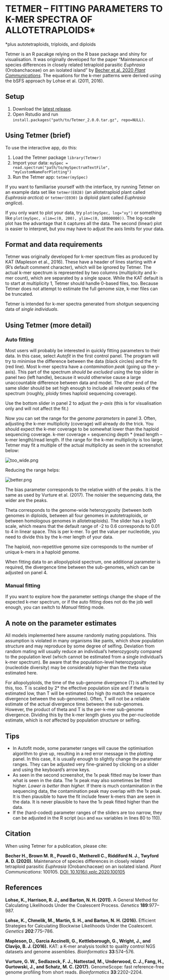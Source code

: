# TETMER – FITTING PARAMETERS TO K-MER SPECTRA OF ALLOTETRAPLOIDS*

*plus autotetraploids, triploids, and diploids

Tetmer is an R pacakge relying on the R base package and shiny for visualisation. It was originally developed for the paper “Maintenance of species differences in closely related tetraploid parasitic *Euphrasia* (Orobanchaceae) on an isolated island” by [Becher et al. 2020 *Plant Communications*](https://doi.org/10.1016/j.xplc.2020.100105). The equations for the k-mer patterns were derived using the bSFS approach by Lohse et al. (2011, 2016).


## Setup
1.	Download the [latest release](https://github.com/hannesbecher/shiny-k-mers/releases/download/v2.0.0-beta/Tetmer_2.0.0.tar.gz).
2.	Open Rstudio and run `install.packages("path/to/Tetmer_2.0.0.tar.gz", repo=NULL)`.

## Using Tetmer (brief)
To use the interactive app, do this:
1.	Load the Tetmer package `library(Tetmer)`
2.	Import your data: `mySpec = read.spectrum("path/to/mySpectrumTextFile", "myCustomNameForPlotting")`
3.	Run the Tetmer app: `tetmer(mySpec)`


If you want to familiarise yourself with the interface, try running Tetmer on an example data set like `tetmer(E028)` (an allotetraploid plant called *Euphrasia arctica*) or `tetmer(E030)` (a diploid plant called *Euphrasia anglica*).

If you only want to plot your data, try `plot(mySpec, log="xy")` or something like `plot(mySpec, xlim=c(0, 200), ylim=c(0, 10000000))`. The log-scale plot has the advantage that it captures all the data. The second (linear) plot is easier to interpret, but you may have to adjust the axis limits for your data.

## Format and data requirements
Tetmer was originally developed for k-mer spectrum files as produced by KAT (Mapleson et al., 2016). These have a header of lines starting with `#` (R’s default comment character), which will be ignored by Tetmer. The actual k-mer spectrum is represented by two columns (multiplicity and k-mer count), which are separated by a single space. While the KAT default is to start at multiplicity 1, Tetmer should handle 0-based files, too. Because Tetmer does not attempt to estimate the full genome size, k-mer files can be truncated.

Tetmer is intended for k-mer spectra generated from shotgun sequencing data of *single individuals*.

## Using Tetmer (more detail)

### Auto fitting
Most users will probably be interested in quickly fitting parameters to their data. In this case, select *Autofit* in the first control panel. The program will try to minimise the difference between the data (black circles) and the fit (red line). Most k-mer spectra have a *contamination peak* (going up the y-axis). This part of the spectrum *should be excluded* using the top slider in panel two (left handle), because it would otherwise cause a large unaccountable difference between data and model. The other end of the same slider should be set high enough to include all relevant peaks of the spectrum (roughly, ploidy times haploid sequencing coverage).

Use the bottom slider in panel 2 to adjust the *y-axis* (this is for visualisation only and will not affect the fit.)

Now you can set the range for the *genome parameters* in panel 3. Often, adjusting the k-mer multiplicity (coverage) will already do the trick. You should expect the k-mer coverage to be somewhat lower than the haploid sequencing coverage. k-mer coverage = sequencing depth * (read length – k-mer length)/read length. If the range for the k-mer multiplicity is too large, Tetmer may fit a multiple of the actual multiplicity as seen in the screenshot below:

![too_wide.png](img/too_wide.png)

Reducing the range helps:

![better.png](img/better.png)

The bias parameter corresponds to the relative width of the peaks. It is the same as used by Vurture et al. (2017). The noisier the sequencing data, the wider are the peaks.

Theta corresponds to the genome-wide heterozygosity (between both genomes in diploids, between all four genomes in autotetraploids, or between homologous genomes in allotetraploids). The slider has a log10 scale, which means that the default range of -2 to 0.6 corresponds to 0.01 to 4 in linear space. This is per k-mer. To get the value per nucleotide, you need to divide this by the k-mer length of your data.

The haploid, non-repetitive genome size corresponds to the number of unique k-mers in a haploid genome.

When fitting data to an allopolyploid spectrum, one additional parameter is required, the divergence time between the sub-genomes, which can be adjusted on panel 4.

### Manual fitting
If you want to explore how the parameter settings change the shape of the expected k-mer spectrum, or if the auto fitting does not do the job well enough, you can switch to *Manual* fitting mode.

## A note on the parameter estimates
All models implemented here assume randomly mating populations. This assumption is violated in many organisms like pants, which show population structure and may reproduce by some degree of selfing. Deviation from random mating will usually reduce an individual’s heterozygosity compared to the population level (which cannot be estimated from a single individual’s k-mer spectrum). Be aware that the population-level heterozygosity (nucleotide diversity) may be considerably higher than the theta value estimated here.

For allopolyploids, the time of the sub-genome divergence (T) is affected by this, too. T is scaled by 2* the effective population size and if theta is estimated low, than T will be estimated too high (to match the sequence divergence between the sub-genomes). Often, T will not be a reliable estimate of the actual divergence time between the sub-genomes. However, the product of theta and T is the per-k-mer sub-genome divergence. Dividing this by the k-mer length gives you the per-nucleotide estimate, which is *not* affected by population structure or selfing.

## Tips
* In Autofit mode, some parameter ranges will cause the optimisation algorithm to give up, resulting in a red error message in the plotting panel. In this case, it is usually enough to slightly change the parameter ranges. They can be adjusted very fine-grained by clicking on a slider and using the keyboard’s arrow keys.
* As seen in the second screenshot, the 1x peak fitted may be lower than what is seen in the data. The 1x peak may also sometimes be fitted higher. *Lower is better than higher.* If there is much contamination in the sequencing data, the contamination peak may overlap with the 1x peak. It is then plausible to have the fit include fewer k-mers than are seen in the data. It is never plausible to have the 1x peak fitted higher than the data.
* If the (hard-coded) parameter ranges of the sliders are too narrow, they can be adjusted in the R script (`min` and `max` variables in lines 80 to 110).

## Citation
When using Tetmer for a publication, please cite:  

**Becher H., Brown M. R., Powell G., Metherell C., Riddiford N. J., Twyford A. D. (2020).** Maintenance of species differences in closely related tetraploid parasitic *Euphrasia* (Orobanchaceae) on an isolated island. *Plant Communications*: 100105. [DOI: 10.1016/j.xplc.2020.100105](https://doi.org/10.1016/j.xplc.2020.100105)

## References
**Lohse, K., Harrison, R. J., and Barton, N. H. (2011).** A General Method for Calculating Likelihoods Under the Coalescent Process. *Genetics* **189**:977–987.

**Lohse, K., Chmelik, M., Martin, S. H., and Barton, N. H. (2016).** Efficient Strategies for Calculating Blockwise Likelihoods Under the Coalescent. *Genetics* **202**:775–786.

**Mapleson, D., Garcia Accinelli, G., Kettleborough, G., Wright, J., and Clavijo, B. J. (2016).** KAT: a K-mer analysis toolkit to quality control NGS datasets and genome assemblies. *Bioinformatics* **33**:574–576.

**Vurture, G. W., Sedlazeck, F. J., Nattestad, M., Underwood, C. J., Fang, H., Gurtowski, J., and Schatz, M. C. (2017).** GenomeScope: fast reference-free genome profiling from short reads. *Bioinformatics* **33**:2202–2204.


